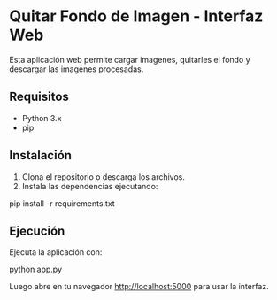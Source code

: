 # Quitar Fondo de Imagen - Interfaz Web

Esta aplicación web permite cargar imagenes, quitarles el fondo y descargar las imagenes procesadas.

## Requisitos

- Python 3.x
- pip

## Instalación

1. Clona el repositorio o descarga los archivos.
2. Instala las dependencias ejecutando:

pip install -r requirements.txt

## Ejecución

Ejecuta la aplicación con:


python app.py



Luego abre en tu navegador [http://localhost:5000](http://localhost:5000) para usar la interfaz.
